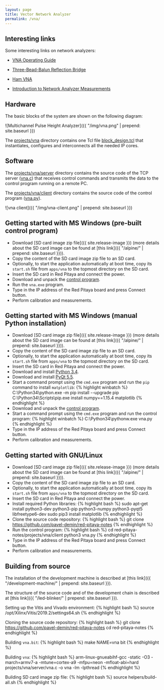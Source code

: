 ```yaml
---
layout: page
title: Vector Network Analyzer
permalink: /vna/
---
```


Interesting links
-----

Some interesting links on network analyzers:

 - [VNA Operating Guide](https://www.dropbox.com/sh/5fy49wae6xwxa8a/AADK4ci3Bv4YeqlIAsMBWErNa/vna/VNA_Guide.pdf?dl=1)

 - [Three-Bead-Balun Reflection Bridge](https://www.dropbox.com/sh/5fy49wae6xwxa8a/AAAFReIzG5tnpxZKTaOrhn4wa/vna/3BeadBalunBridge.pdf?dl=1)

 - [Ham VNA](http://dxatlas.com/HamVNA)

 - [Introduction to Network Analyzer Measurements](http://download.ni.com/evaluation/rf/Introduction_to_Network_Analyzer_Measurements.pdf)

Hardware
-----

The basic blocks of the system are shown on the following diagram:

![Multichannel Pulse Height Analyzer]({{ "/img/vna.png" | prepend: site.baseurl }})

The [projects/vna](https://github.com/pavel-demin/red-pitaya-notes/tree/master/projects/vna) directory contains one Tcl file [block_design.tcl](https://github.com/pavel-demin/red-pitaya-notes/blob/master/projects/vna/block_design.tcl) that instantiates, configures and interconnects all the needed IP cores.

Software
-----

The [projects/vna/server](https://github.com/pavel-demin/red-pitaya-notes/tree/master/projects/vna/server) directory contains the source code of the TCP server ([vna.c](https://github.com/pavel-demin/red-pitaya-notes/blob/master/projects/vna/server/vna.c)) that receives control commands and transmits the data to the control program running on a remote PC.

The [projects/vna/client](https://github.com/pavel-demin/red-pitaya-notes/tree/master/projects/vna/client) directory contains the source code of the control program ([vna.py](https://github.com/pavel-demin/red-pitaya-notes/blob/master/projects/vna/client/vna.py)).

![vna client]({{ "/img/vna-client.png" | prepend: site.baseurl }})

Getting started with MS Windows (pre-built control program)
-----

 - Download [SD card image zip file]({{ site.release-image }}) (more details about the SD card image can be found at [this link]({{ "/alpine/" | prepend: site.baseurl }})).
 - Copy the content of the SD card image zip file to an SD card.
 - Optionally, to start the application automatically at boot time, copy its `start.sh` file from `apps/vna` to the topmost directory on the SD card.
 - Insert the SD card in Red Pitaya and connect the power.
 - Download and unpack the [control program](https://github.com/pavel-demin/red-pitaya-notes/releases/download/20191120/vna-win32-20191120.zip).
 - Run the `vna.exe` program.
 - Type in the IP address of the Red Pitaya board and press Connect button.
 - Perform calibration and measurements.

Getting started with MS Windows (manual Python installation)
-----

 - Download [SD card image zip file]({{ site.release-image }}) (more details about the SD card image can be found at [this link]({{ "/alpine/" | prepend: site.baseurl }})).
 - Copy the content of the SD card image zip file to an SD card.
 - Optionally, to start the application automatically at boot time, copy its `start.sh` file from `apps/vna` to the topmost directory on the SD card.
 - Insert the SD card in Red Pitaya and connect the power.
 - Download and install [Python 3.4](https://www.python.org/ftp/python/3.4.4/python-3.4.4.msi).
 - Download and install [PyQt 5.5](https://sourceforge.net/projects/pyqt/files/PyQt5/PyQt-5.5.1/PyQt5-5.5.1-gpl-Py3.4-Qt5.5.1-x32.exe/download).
 - Start a command prompt using the `cmd.exe` program and run the `pip` command to install `matplotlib`:
{% highlight winbatch %}
C:\Python34\python.exe -m pip install --upgrade pip
C:\Python34\Scripts\pip.exe install numpy==1.15.4 matplotlib
{% endhighlight %}
 - Download and unpack the [control program](https://github.com/pavel-demin/red-pitaya-notes/releases/download/20191120/vna-python3-20191120.zip).
 - Start a command prompt using the `cmd.exe` program and run the control program:
{% highlight winbatch %}
C:\Python34\pythonw.exe vna.py
{% endhighlight %}
 - Type in the IP address of the Red Pitaya board and press Connect button.
 - Perform calibration and measurements.

Getting started with GNU/Linux
-----

 - Download [SD card image zip file]({{ site.release-image }}) (more details about the SD card image can be found at [this link]({{ "/alpine/" | prepend: site.baseurl }})).
 - Copy the content of the SD card image zip file to an SD card.
 - Optionally, to start the application automatically at boot time, copy its `start.sh` file from `apps/vna` to the topmost directory on the SD card.
 - Insert the SD card in Red Pitaya and connect the power.
 - Install required Python libraries:
{% highlight bash %}
sudo apt-get install python3-dev python3-pip python3-numpy python3-pyqt5 libfreetype6-dev
sudo pip3 install matplotlib
{% endhighlight %}
 - Clone the source code repository:
{% highlight bash %}
git clone https://github.com/pavel-demin/red-pitaya-notes
{% endhighlight %}
 - Run the control program:
{% highlight bash %}
cd red-pitaya-notes/projects/vna/client
python3 vna.py
{% endhighlight %}
 - Type in the IP address of the Red Pitaya board and press Connect button.
 - Perform calibration and measurements.

Building from source
-----

The installation of the development machine is described at [this link]({{ "/development-machine/" | prepend: site.baseurl }}).

The structure of the source code and of the development chain is described at [this link]({{ "/led-blinker/" | prepend: site.baseurl }}).

Setting up the Vitis and Vivado environment:
{% highlight bash %}
source /opt/Xilinx/Vitis/2019.2/settings64.sh
{% endhighlight %}

Cloning the source code repository:
{% highlight bash %}
git clone https://github.com/pavel-demin/red-pitaya-notes
cd red-pitaya-notes
{% endhighlight %}

Building `vna.bit`:
{% highlight bash %}
make NAME=vna bit
{% endhighlight %}

Building `vna`:
{% highlight bash %}
arm-linux-gnueabihf-gcc -static -O3 -march=armv7-a -mtune=cortex-a9 -mfpu=neon -mfloat-abi=hard projects/vna/server/vna.c -o vna -lm -lpthread
{% endhighlight %}

Building SD card image zip file:
{% highlight bash %}
source helpers/build-all.sh
{% endhighlight %}
